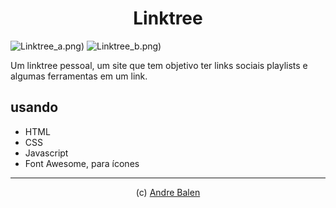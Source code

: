 <h1 align= "center">
  Linktree
</h1>

![Linktree](.github/cap)_a.png)
![Linktree](.github/cap)_b.png)

 Um linktree pessoal,
 um site que tem objetivo ter links sociais playlists e algumas ferramentas em um link.

## usando

- HTML
- CSS
- Javascript
- Font Awesome, para ícones

---

<p align= "center">
   (c) <a href="https://github.com/andrebalen">Andre Balen</a>
</p>
